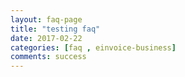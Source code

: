 ```yaml
---
layout: faq-page
title: "testing faq"
date: 2017-02-22
categories: [faq , einvoice-business]
comments: success
---
```

